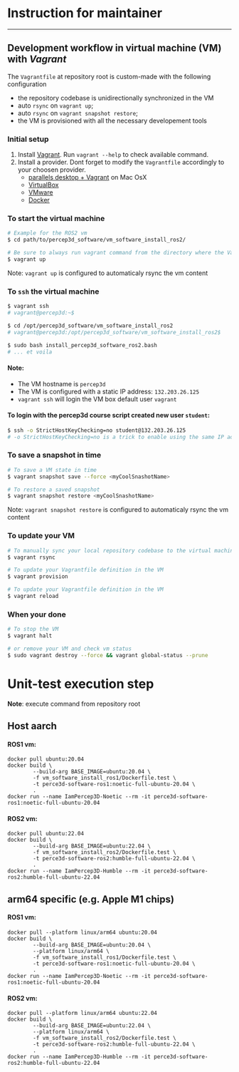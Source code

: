 # Instruction for maintainer

---

## Development workflow in virtual machine (VM) with _Vagrant_ 

The `Vagrantfile` at repository root is custom-made with the following configuration
- the repository codebase is unidirectionally synchronized in the VM 
- auto `rsync` on `vagrant up`;
- auto `rsync` on `vagrant snapshot restore`;
- the VM is provisioned with all the necessary developement tools

### Initial setup
1. Install [Vagrant](https://www.vagrantup.com). Run `vagrant --help` to check available command. 
2. Install a provider. Dont forget to modify the `Vagrantfile` accordingly to your choosen provider.
   - [parallels desktop + Vagrant](http://parallels.github.io/vagrant-parallels/docs/) on Mac OsX 
   - [VirtualBox](https://developer.hashicorp.com/vagrant/docs/providers/virtualbox)
   - [VMware](https://developer.hashicorp.com/vagrant/docs/providers/vmware)
   - [Docker](https://developer.hashicorp.com/vagrant/docs/providers/docker)

### To start the virtual machine
```bash
# Example for the ROS2 vm
$ cd path/to/percep3d_software/vm_software_install_ros2/

# Be sure to always run vagrant command from the directory where the Vagrantfile is.
$ vagrant up
```
Note: `vagrant up` is configured to automaticaly rsync the vm content

### To `ssh` the virtual machine
```bash
$ vagrant ssh
# vagrant@percep3d:~$

$ cd /opt/percep3d_software/vm_software_install_ros2
# vagrant@percep3d:/opt/percep3d_software/vm_software_install_ros2$

$ sudo bash install_percep3d_software_ros2.bash
# ... et voila
```
#### Note: 
- The VM hostname is `percep3d`
- The VM is configured with a static IP address: `132.203.26.125`
- `vagrant ssh` will login the VM box default user `vagrant`
 
#### To login with the percep3d course script created new user `student`:  
```bash
$ ssh -o StrictHostKeyChecking=no student@132.203.26.125
# -o StrictHostKeyChecking=no is a trick to enable using the same IP address as the real server and
```


### To save a snapshot in time
```bash
# To save a VM state in time
$ vagrant snapshot save --force <myCoolSnashotName>

# To restore a saved snapshot
$ vagrant snapshot restore <myCoolSnashotName>
```
Note: `vagrant snapshot restore` is configured to automaticaly rsync the vm content

### To update your VM
```bash
# To manually sync your local repository codebase to the virtual machine (unidirectional sync)
$ vagrant rsync

# To update your Vagrantfile definition in the VM
$ vagrant provision  

# To update your Vagrantfile definition in the VM
$ vagrant reload
```

### When your done
```bash
# To stop the VM
$ vagrant halt

# or remove your VM and check vm status
$ sudo vagrant destroy --force && vagrant global-status --prune
```


# Unit-test execution step 
**Note**: execute command from repository root

## Host aarch

#### ROS1 vm:
```shell
docker pull ubuntu:20.04
docker build \
        --build-arg BASE_IMAGE=ubuntu:20.04 \
        -f vm_software_install_ros1/Dockerfile.test \
        -t perce3d-software-ros1:noetic-full-ubuntu-20.04 \
        . 
docker run --name IamPercep3D-Noetic --rm -it perce3d-software-ros1:noetic-full-ubuntu-20.04 
```

#### ROS2 vm:
```shell
docker pull ubuntu:22.04
docker build \
        --build-arg BASE_IMAGE=ubuntu:22.04 \
        -f vm_software_install_ros2/Dockerfile.test \
        -t perce3d-software-ros2:humble-full-ubuntu-22.04 \
        .
docker run --name IamPercep3D-Humble --rm -it perce3d-software-ros2:humble-full-ubuntu-22.04 
```

## arm64 specific (e.g. Apple M1 chips)

#### ROS1 vm:
```shell
docker pull --platform linux/arm64 ubuntu:20.04
docker build \
        --build-arg BASE_IMAGE=ubuntu:20.04 \
        --platform linux/arm64 \
        -f vm_software_install_ros1/Dockerfile.test \
        -t perce3d-software-ros1:noetic-full-ubuntu-20.04 \
        . 
docker run --name IamPercep3D-Noetic --rm -it perce3d-software-ros1:noetic-full-ubuntu-20.04 
```


#### ROS2 vm:
```shell
docker pull --platform linux/arm64 ubuntu:22.04
docker build \
        --build-arg BASE_IMAGE=ubuntu:22.04 \
        --platform linux/arm64 \
        -f vm_software_install_ros2/Dockerfile.test \
        -t perce3d-software-ros2:humble-full-ubuntu-22.04 \
        .
docker run --name IamPercep3D-Humble --rm -it perce3d-software-ros2:humble-full-ubuntu-22.04 
```

